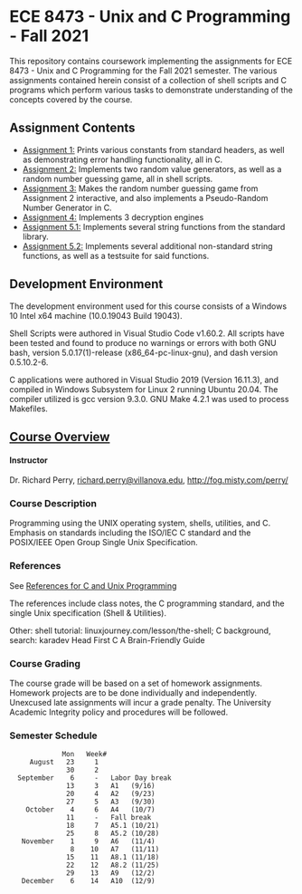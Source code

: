 # ECE 8473 - Unix and C Programming - Fall 2021

This repository contains coursework implementing the assignments for ECE 8473 - Unix and C Programming for the Fall 2021 semester. The various assignments contained herein consist of a collection of shell scripts and C programs which perform various tasks to demonstrate understanding of the concepts covered by the course.

## Assignment Contents
- [Assignment 1:](Assignment1/) Prints various constants from standard headers, as well as demonstrating error handling functionality, all in C.
- [Assignment 2:](Assignment2/) Implements two random value generators, as well as a random number guessing game, all in shell scripts.
- [Assignment 3:](Assignment3/) Makes the random number guessing game from Assignment 2 interactive, and also implements a Pseudo-Random Number Generator in C.
- [Assignment 4:](Assignment4/) Implements 3 decryption engines
- [Assignment 5.1:](Assignment5.1/) Implements several string functions from the standard library.
- [Assignment 5.2:](Assignment5.2/) Implements several additional non-standard string functions, as well as a testsuite for said functions.

## Development Environment
The development environment used for this course consists of a Windows 10 Intel x64 machine (10.0.19043 Build 19043).

Shell Scripts were authored in Visual Studio Code v1.60.2. All scripts have been tested and found to produce no warnings or errors with both GNU bash, version 5.0.17(1)-release (x86_64-pc-linux-gnu), and dash version 0.5.10.2-6.

C applications were authored in Visual Studio 2019 (Version 16.11.3), and compiled in Windows Subsystem for Linux 2 running Ubuntu 20.04. The compiler utilized is gcc version 9.3.0. GNU Make 4.2.1 was used to process Makefiles.


## [Course Overview ](https://fog.misty.com/perry/osp/outline.html)
#### __Instructor__
Dr. Richard Perry, richard.perry@villanova.edu, http://fog.misty.com/perry/

### __Course Description__
Programming using the UNIX operating system, shells, utilities, and C. Emphasis on standards including the ISO/IEC C standard and the POSIX/IEEE Open Group Single Unix Specification.

### __References__
See [References for C and Unix Programming](https://fog.misty.com/perry/osp/references/references.html)

The references include class notes, the C programming standard, and the single Unix specification (Shell & Utilities).

Other: shell tutorial: linuxjourney.com/lesson/the-shell; C background, search: karadev Head First C A Brain-Friendly Guide

### __Course Grading__
The course grade will be based on a set of homework assignments. Homework projects are to be done individually and independently. Unexcused late assignments will incur a grade penalty. The University Academic Integrity policy and procedures will be followed.

### __Semester Schedule__

                 Mon   Week#
         August   23     1	
                  30     2   
      September    6     -   Labor Day break
                  13     3   A1   (9/16)
                  20     4   A2   (9/23)
                  27     5   A3   (9/30)
        October    4     6   A4   (10/7)
                  11     -   Fall break
                  18     7   A5.1 (10/21)
                  25     8   A5.2 (10/28)
       November    1     9   A6   (11/4)
                   8    10   A7   (11/11)
                  15    11   A8.1 (11/18)
                  22    12   A8.2 (11/25)
                  29    13   A9   (12/2)
       December    6    14   A10  (12/9)